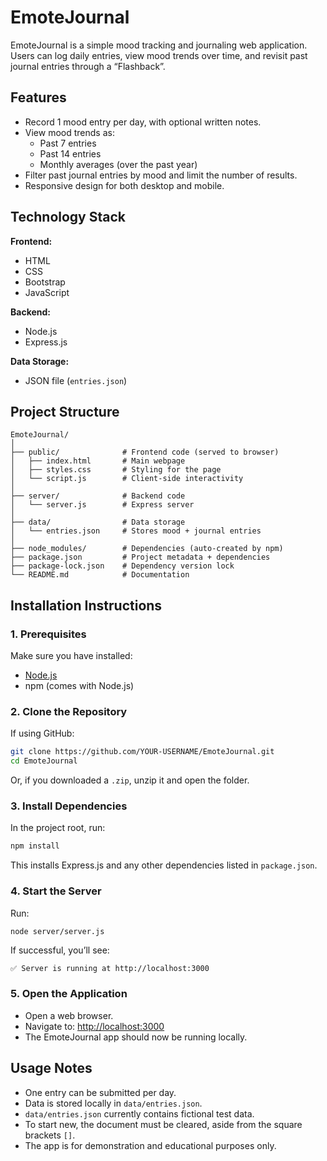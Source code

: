 # EmoteJournal  

EmoteJournal is a simple mood tracking and journaling web application. 
Users can log daily entries, view mood trends over time, and revisit past journal entries through a “Flashback”.  

## Features  
- Record 1 mood entry per day, with optional written notes.  
- View mood trends as:  
  - Past 7 entries  
  - Past 14 entries  
  - Monthly averages (over the past year)  
- Filter past journal entries by mood and limit the number of results.  
- Responsive design for both desktop and mobile.  

## Technology Stack  
**Frontend:**  
- HTML  
- CSS  
- Bootstrap  
- JavaScript  

**Backend:**  
- Node.js  
- Express.js  

**Data Storage:**  
- JSON file (`entries.json`)  

## Project Structure  
```
EmoteJournal/
│
├── public/              # Frontend code (served to browser)
│   ├── index.html       # Main webpage
│   ├── styles.css       # Styling for the page
│   └── script.js        # Client-side interactivity
│
├── server/              # Backend code
│   └── server.js        # Express server
│
├── data/                # Data storage
│   └── entries.json     # Stores mood + journal entries
│
├── node_modules/        # Dependencies (auto-created by npm)
├── package.json         # Project metadata + dependencies
├── package-lock.json    # Dependency version lock
└── README.md            # Documentation
```

## Installation Instructions  

### 1. Prerequisites  
Make sure you have installed:  
- [Node.js](https://nodejs.org/)  
- npm (comes with Node.js)  

### 2. Clone the Repository  
If using GitHub:  
```bash
git clone https://github.com/YOUR-USERNAME/EmoteJournal.git
cd EmoteJournal
```

Or, if you downloaded a `.zip`, unzip it and open the folder.  

### 3. Install Dependencies  
In the project root, run:  
```bash
npm install
```  
This installs Express.js and any other dependencies listed in `package.json`.  

### 4. Start the Server  
Run:  
```bash
node server/server.js
```  

If successful, you’ll see:  
```
✅ Server is running at http://localhost:3000
```  

### 5. Open the Application  
- Open a web browser.  
- Navigate to: [http://localhost:3000](http://localhost:3000)  
- The EmoteJournal app should now be running locally.  

## Usage Notes  
- One entry can be submitted per day.  
- Data is stored locally in `data/entries.json`.  
- `data/entries.json` currently contains fictional test data.
- To start new, the document must be cleared, aside from the square brackets `[]`.
- The app is for demonstration and educational purposes only.